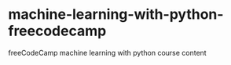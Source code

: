 # machine-learning-with-python-freecodecamp
freeCodeCamp machine learning with python course content
